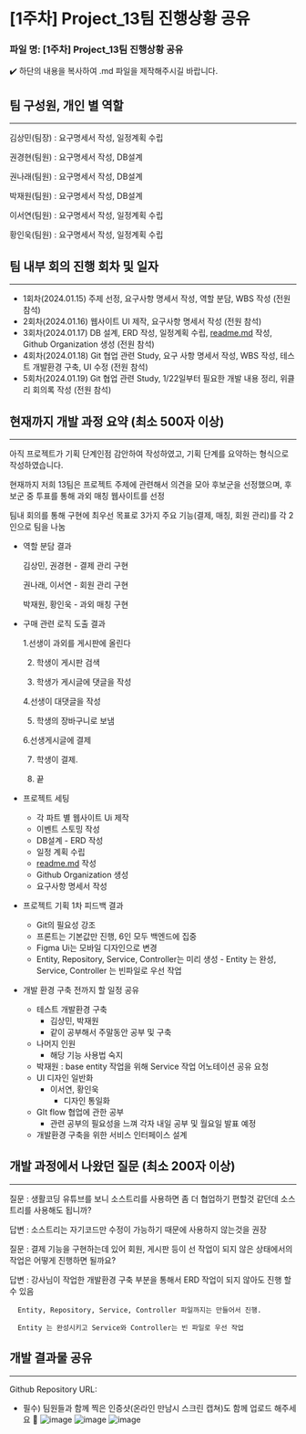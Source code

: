# [1주차] Project_13팀 진행상황 공유

### 파일 명: [1주차] Project_13팀 진행상황 공유

<aside>
✔️ 하단의 내용을 복사하여 .md 파일을 제작해주시길 바랍니다.

</aside>

## 팀 구성원, 개인 별 역할

---

김상민(팀장)  : 요구명세서 작성, 일정계획 수립

권경현(팀원) : 요구명세서 작성, DB설계

권나래(팀원) : 요구명세서 작성, DB설계

박재원(팀원) : 요구명세서 작성, DB설계

이서연(팀원) : 요구명세서 작성, 일정계획 수립

황인욱(팀원) : 요구명세서 작성, 일정계획 수립 

## 팀 내부 회의 진행 회차 및 일자

---

- 1회차(2024.01.15) 주제 선정, 요구사항 명세서 작성, 역할 분담, WBS 작성 (전원 참석)
- 2회차(2024.01.16) 웹사이트 UI 제작, 요구사항 명세서 작성 (전원 참석)
- 3회차(2024.01.17) DB 설계, ERD 작성, 일정계획 수립, [readme.md](http://readme.md) 작성, Github Organization 생성 (전원 참석)
- 4회차(2024.01.18) Git 협업 관련 Study, 요구 사항 명세서 작성, WBS 작성, 테스트 개발환경 구축, UI 수정 (전원 참석)
- 5회차(2024.01.19) Git 협업 관련 Study, 1/22일부터 필요한 개발 내용 정리, 위클리 회의록 작성 (전원 참석)

## 현재까지 개발 과정 요약 (최소 500자 이상)

---

아직 프로젝트가 기획 단계인점 감안하여 작성하였고, 기획 단계를 요약하는 형식으로 작성하였습니다.

현재까지 저희 13팀은 프로젝트 주제에 관련해서 의견을 모아 후보군을 선정했으며, 후보군 중 투표를 통해 과외 매칭 웹사이트를 선정

팀내 회의를 통해 구현에 최우선 목표로 3가지 주요 기능(결제, 매칭, 회원 관리)를 각 2인으로 팀을 나눔

- 역할 분담 결과
    
    김상민, 권경현 - 결제 관리 구현
    
    권나래, 이서연 - 회원 관리 구현
    
    박재원, 황인욱 - 과외 매칭 구현
    
- 구매 관련 로직 도출 결과
    
    1.선생이 과외를 게시판에 올린다
    
    2. 학생이 게시판 검색
    
    3. 학생가 게시글에 댓글을 작성
    
    4.선생이 대댓글을 작성
    
    5. 학생의 장바구니로 보냄
    
    6.선생게시글에 결제
    
    7. 학생이 결제.
    
    8. 끝
    

- 프로젝트 세팅
    - 각 파트 별 웹사이트 Ui 제작
    - 이벤트 스토밍 작성
    - DB설계 - ERD 작성
    - 일정 계획 수립
    - [readme.md](http://readme.md) 작성
    - Github Organization 생성
    - 요구사항 명세서 작성

- 프로젝트 기획 1차 피드백 결과
    - Git의 필요성 강조
    - 프론트는 기본값만 진행, 6인 모두 백엔드에 집중
    - Figma Ui는 모바일 디자인으로 변경
    - Entity, Repository, Service, Controller는 미리 생성 -  Entity 는 완성, Service, Controller 는 빈파일로 우선 작업

- 개발 환경 구축 전까지 할 일정 공유
    - 테스트 개발환경 구축
        - 김상민, 박재원
        - 같이 공부해서 주말동안 공부 및 구축
    - 나머지 인원
        - 해당 기능 사용법 숙지
    - 박재원 : base entity 작업을 위해 Service 작업 어노테이션 공유 요청
    - UI 디자인 일반화
        - 이서연, 황인욱
            - 디자인 통일화
    - GIt flow 협업에 관한 공부
        - 관련 공부의 필요성을 느껴 각자 내일 공부 및 월요일 발표 예정
    - 개발환경 구축을 위한 서비스 인터페이스 설계
        
        

## 개발 과정에서 나왔던 질문 (최소 200자 이상)

---

질문 :  생활코딩 유튜브를 보니 소스트리를 사용하면 좀 더 협업하기 편할것 같던데 소스트리를   사용해도 됩니까?

답변 : 소스트리는 자기코드만 수정이 가능하기 때문에 사용하지 않는것을 권장

질문 : 결제 기능을 구현하는데 있어 회원, 게시판 등이 선 작업이 되지 않은 상태에서의 작업은 어떻게 진행하면 될까요?

답변 :  강사님이 작업한 개발환경 구축 부분을 통해서 ERD 작업이 되지 않아도 진행 할 수 있음

      Entity, Repository, Service, Controller 파일까지는 만들어서 진행.

      Entity 는 완성시키고 Service와 Controller는 빈 파일로 우선 작업
       

## 개발 결과물 공유

---

Github Repository URL: 

- 필수) 팀원들과 함께 찍은 인증샷(온라인 만남시 스크린 캡쳐)도 함께 업로드 해주세요 🙂
![image](https://github.com/Project-13-end/Project-13-end/assets/148305917/e3e6fc21-b519-4583-8acc-808a37be6c11)
![image](https://github.com/Project-13-end/Project-13-end/assets/148305917/06c0213c-05a3-49d7-be60-3137fe149732)
![image](https://github.com/Project-13-end/Project-13-end/assets/148305917/1b025c7b-faff-473b-b653-d41ce6d8c682)


